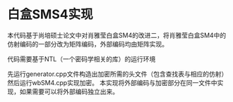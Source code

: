 白盒SMS4实现
====================================================

本代码基于尚培硕士论文中对肖雅莹白盒SM4的改进二，将肖雅莹白盒SM4中的仿射编码的一部分改为矩阵编码，外部编码均由矩阵实现。


代码需要基于NTL（一个密码学相关的库）的运行环境

先运行generator.cpp文件构造出加密所需的头文件（包含查找表与相应的仿射）
然后运行wbSM4.cpp实现加密。
本实现将外部编码与加密部分在同一文件中实现，如果需要可以将外部编码独立出来。
